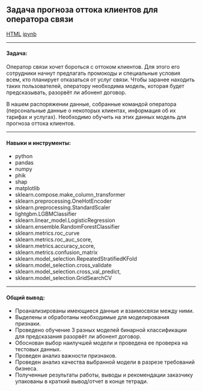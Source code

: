 ## Задача прогноза оттока клиентов для оператора связи <br/>

[HTML](./customer_churn_forecast.html)
[ipynb](./customer_churn_forecast.ipynb)

***
#### Задача:

Оператор связи хочет бороться с оттоком клиентов. Для этого его сотрудники начнут предлагать промокоды и специальные условия всем, кто планирует отказаться от услуг связи. Чтобы заранее находить таких пользователей, оператору необходима модель, которая будет предсказывать, разорвёт ли абонент договор. 

В нашем распоряжении данные, собранные командой оператора (персональные данные о некоторых клиентах, информация об их тарифах и услугах). Необходимо обучить на этих данных модель для прогноза оттока клиентов.

***
#### Навыки и инструменты:

* python
* pandas
* numpy 
* phik
* shap
* matplotlib
* sklearn.compose.make_column_transformer
* sklearn.preprocessing.OneHotEncoder
* sklearn.preprocessing.StandardScaler
* lightgbm.LGBMClassifier
* sklearn.linear_model.LogisticRegression 
* sklearn.ensemble.RandomForestClassifier
* sklearn.metrics.roc_curve
* sklearn.metrics.roc_auc_score,
* sklearn.metrics.accuracy_score,
* sklearn.metrics.confusion_matrix
* sklearn.model_selection.RepeatedStratifiedKFold
* sklearn.model_selection.cross_validate
* sklearn.model_selection.cross_val_predict,
* sklearn.model_selection.GridSearchCV

***
#### Общий вывод:
* Проанализированы имеющиеся данные и взаимосвязи между ними.
* Выделены и обработаны необходимые для моделирования признаки.
* Проведено обучение 3 разных моделей бинарной классификации для предсказания разорвёт ли абонент договор.
* Обоснован выбор наилучшей модели и проведена ее проверка на тестовых данных.
* Проведен анализ важности признаков.
* Проведен анализ качества выбранной модели в разрезе требований бизнеса.
* Полученные результаты работы, выводы и рекомендации заказчику упакованы в краткий вывод/отчет в конце тетради. 
